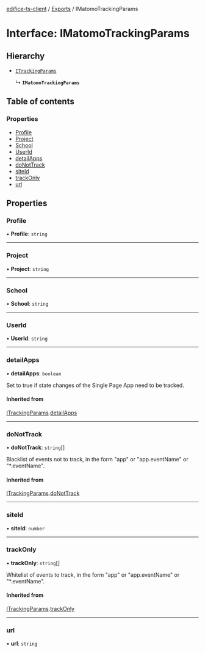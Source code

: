 [edifice-ts-client](../README.md) / [Exports](../modules.md) / IMatomoTrackingParams

# Interface: IMatomoTrackingParams

## Hierarchy

- [`ITrackingParams`](ITrackingParams.md)

  ↳ **`IMatomoTrackingParams`**

## Table of contents

### Properties

- [Profile](IMatomoTrackingParams.md#profile)
- [Project](IMatomoTrackingParams.md#project)
- [School](IMatomoTrackingParams.md#school)
- [UserId](IMatomoTrackingParams.md#userid)
- [detailApps](IMatomoTrackingParams.md#detailapps)
- [doNotTrack](IMatomoTrackingParams.md#donottrack)
- [siteId](IMatomoTrackingParams.md#siteid)
- [trackOnly](IMatomoTrackingParams.md#trackonly)
- [url](IMatomoTrackingParams.md#url)

## Properties

### Profile

• **Profile**: `string`

___

### Project

• **Project**: `string`

___

### School

• **School**: `string`

___

### UserId

• **UserId**: `string`

___

### detailApps

• **detailApps**: `boolean`

Set to true if state changes of the Single Page App need to be tracked.

#### Inherited from

[ITrackingParams](ITrackingParams.md).[detailApps](ITrackingParams.md#detailapps)

___

### doNotTrack

• **doNotTrack**: `string`[]

Blacklist of events not to track, in the form "app" or "app.eventName" or "*.eventName".

#### Inherited from

[ITrackingParams](ITrackingParams.md).[doNotTrack](ITrackingParams.md#donottrack)

___

### siteId

• **siteId**: `number`

___

### trackOnly

• **trackOnly**: `string`[]

Whitelist of events to track, in the form "app" or "app.eventName" or "*.eventName".

#### Inherited from

[ITrackingParams](ITrackingParams.md).[trackOnly](ITrackingParams.md#trackonly)

___

### url

• **url**: `string`
